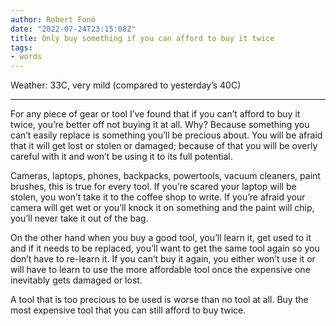 ```yaml
---
author: Robert Fonó
date: "2022-07-24T23:15:08Z"
title: Only buy something if you can afford to buy it twice
tags:
- words
---
```


Weather: 33C, very mild (compared to yesterday’s 40C)

---

For any piece of gear or tool I’ve found that if you can’t afford to buy it twice, you’re better off not buying it at all. Why? Because something you can’t easily replace is something you’ll be precious about. You will be afraid that it will get lost or stolen or damaged; because of that you will be overly careful with it and won’t be using it to its full potential.

Cameras, laptops, phones, backpacks, powertools, vacuum cleaners, paint brushes, this is true for every tool. If you’re scared your laptop will be stolen, you won’t take it to the coffee shop to write. If you’re afraid your camera will get wet or you’ll knock it on something and the paint will chip, you’ll never take it out of the bag.

On the other hand when you buy a good tool, you’ll learn it, get used to it and if it needs to be replaced, you’ll want to get the same tool again so you don’t have to re-learn it. If you can’t buy it again, you either won’t use it or will have to learn to use the more affordable tool once the expensive one inevitably gets damaged or lost.

A tool that is too precious to be used is worse than no tool at all. Buy the most expensive tool that you can still afford to buy twice.
